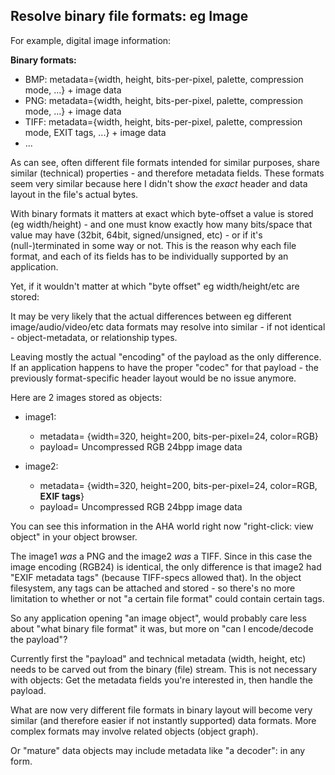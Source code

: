 ## Resolve binary file formats: eg Image

For example, digital image information:

**Binary formats:**

  * BMP: metadata={width, height, bits-per-pixel, palette, compression mode, ...} + image data
  * PNG: metadata={width, height, bits-per-pixel, palette, compression mode, ...} + image data
  * TIFF: metadata={width, height, bits-per-pixel, palette, compression mode, EXIT tags, ...} + image data
  * ...

As can see, often different file formats intended for similar purposes, share similar (technical) properties - and therefore metadata fields. These formats seem very similar because here I didn't show the *exact* header and data layout in the file's actual bytes.

With binary formats it matters at exact which byte-offset a value is stored (eg width/height) - and one must know exactly how many bits/space that value may have (32bit, 64bit, signed/unsigned, etc) - or if it's (null-)terminated in some way or not. This is the reason why each file format, and each of its fields has to be individually supported by an application.

Yet, if it wouldn't matter at which "byte offset" eg width/height/etc are stored: 

It may be very likely that the actual differences between eg different image/audio/video/etc data formats may resolve into similar - if not identical - object-metadata, or relationship types.

Leaving mostly the actual "encoding" of the payload as the only difference.
If an application happens to have the proper "codec" for that payload - the previously format-specific header layout would be no issue anymore.

Here are 2 images stored as objects:

  * image1:
    * metadata= {width=320, height=200, bits-per-pixel=24, color=RGB}
    * payload= Uncompressed RGB 24bpp image data
    

  * image2:
    * metadata= {width=320, height=200, bits-per-pixel=24, color=RGB, **EXIF tags**}
    * payload= Uncompressed RGB 24bpp image data

You can see this information in the AHA world right now "right-click: view object" in your object browser.

The image1 *was* a PNG and the image2 *was* a TIFF.
Since in this case the image encoding (RGB24) is identical, the only difference is that image2 had "EXIF metadata tags" (because TIFF-specs allowed that). In the object filesystem, any tags can be attached and stored - so there's no more limitation to whether or not "a certain file format" could contain certain tags.

So any application opening "an image object", would probably care less about "what binary file format" it was, but more on "can I encode/decode the payload"?

Currently first the "payload" and technical metadata (width, height, etc) needs to be carved out from the binary (file) stream. This is not necessary with objects: Get the metadata fields you're interested in, then handle the payload.

What are now very different file formats in binary layout will become very similar (and therefore easier if not instantly supported) data formats. More complex formats may involve related objects (object graph).

Or "mature" data objects may include metadata like "a decoder": in any form.
